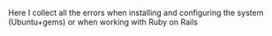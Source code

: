 Here I collect all the errors when installing and configuring the system (Ubuntu+gems) or when working with Ruby on Rails
